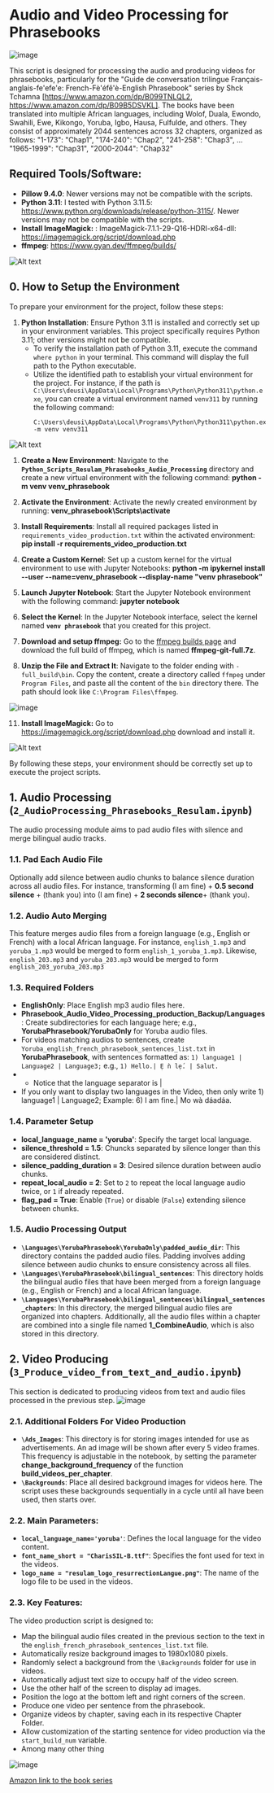 # Audio and Video Processing for Phrasebooks

![image](https://github.com/tchamna/audio_to_video_processing/assets/6007035/49da43a9-b244-45b6-8d88-10e7ce54f484)


This script is designed for processing the audio and producing videos for phrasebooks, particularly for the "Guide de conversation trilingue Français-anglais-fe'efe'e: French-Fè'éfě'è-English Phrasebook" series by Shck Tchamna [https://www.amazon.com/dp/B099TNLQL2, https://www.amazon.com/dp/B09B5DSVKL]. The books have been translated into multiple African languages, including Wolof, Duala, Ewondo, Swahili, Ewe, Kikongo, Yoruba, Igbo, Hausa, Fulfulde, and others. They consist of approximately 2044 sentences across 32 chapters, organized as follows:
"1-173": "Chap1",
"174-240": "Chap2",
"241-258": "Chap3",
...
"1965-1999": "Chap31",
"2000-2044": "Chap32"

## Required Tools/Software:

- **Pillow 9.4.0**: Newer versions may not be compatible with the scripts.
- **Python 3.11**: I tested with Python 3.11.5: https://www.python.org/downloads/release/python-3115/. Newer versions may not be compatible with the scripts.
- **Install ImageMagick:** : ImageMagick-7.1.1-29-Q16-HDRI-x64-dll: https://imagemagick.org/script/download.php 
- **ffmpeg**: https://www.gyan.dev/ffmpeg/builds/

![Alt text](image-3.png)

## 0. How to Setup the Environment

To prepare your environment for the project, follow these steps:

1. **Python Installation**: Ensure Python 3.11 is installed and correctly set up in your environment variables. This project specifically requires Python 3.11; other versions might not be compatible. 
   - To verify the installation path of Python 3.11, execute the command `where python` in your terminal. This command will display the full path to the Python executable. 
   - Utilize the identified path to establish your virtual environment for the project. For instance, if the path is `C:\Users\deusi\AppData\Local\Programs\Python\Python311\python.exe`, you can create a virtual environment named `venv311` by running the following command:
     ```
     C:\Users\deusi\AppData\Local\Programs\Python\Python311\python.exe -m venv venv311
     ```


![Alt text](image-2.png)

1. **Create a New Environment**: Navigate to the **`Python_Scripts_Resulam_Phrasebooks_Audio_Processing`** directory and create a new virtual environment with the following command: **python -m venv venv_phrasebook**

2. **Activate the Environment**: Activate the newly created environment by running:
**venv_phrasebook\Scripts\activate**


1. **Install Requirements**: Install all required packages listed in `requirements_video_production.txt` within the activated environment:
**pip install -r requirements_video_production.txt**


6. **Create a Custom Kernel**: Set up a custom kernel for the virtual environment to use with Jupyter Notebooks:
**python -m ipykernel install --user --name=venv_phrasebook --display-name "venv phrasebook"**


7. **Launch Jupyter Notebook**: Start the Jupyter Notebook environment with the following command: **jupyter notebook**


8. **Select the Kernel**: In the Jupyter Notebook interface, select the kernel named **`venv phrasebook`** that you created for this project.

9. **Download and setup ffmpeg:** Go to the [ffmpeg builds page](https://www.gyan.dev/ffmpeg/builds/) and download the full build of ffmpeg, which is named **ffmpeg-git-full.7z**.

10. **Unzip the File and Extract It**: Navigate to the folder ending with `-full_build\bin`. Copy the content, create a directory called `ffmpeg` under `Program Files`, and paste all the content of the `bin` directory there. The path should look like `C:\Program Files\ffmpeg`.

![image](https://github.com/tchamna/audio_to_video_processing/assets/6007035/b42c4c0a-bca8-4fd8-83cd-892facbd8882)

11. **Install ImageMagick:**  Go to https://imagemagick.org/script/download.php download and install it.
    
![Alt text](image-1.png)

By following these steps, your environment should be correctly set up to execute the project scripts.



## 1. Audio Processing (`2_AudioProcessing_Phrasebooks_Resulam.ipynb`)

The audio processing module aims to pad audio files with silence and merge bilingual audio tracks.

### 1.1. Pad Each Audio File

Optionally add silence between audio chunks to balance silence duration across all audio files. For instance, transforming (I am fine) + **0.5 second silence** + (thank you) into (I am fine) + **2 seconds silence**+ (thank you).

### 1.2. Audio Auto Merging

This feature merges audio files from a foreign language (e.g., English or French) with a local African language. For instance, `english_1.mp3` and `yoruba_1.mp3` would be merged to form `english_1_yoruba_1.mp3`. Likewise, `english_203.mp3` and `yoruba_203.mp3` would be merged to form `english_203_yoruba_203.mp3`

### 1.3. Required Folders

- **EnglishOnly**: Place English mp3 audio files here.
- **Phrasebook_Audio_Video_Processing_production_Backup/Languages**: Create subdirectories for each language here; e.g., **YorubaPhrasebook/YorubaOnly** for Yoruba audio files.
- For videos matching audios to sentences, create `Yoruba_english_french_phrasebook_sentences_list.txt` in **YorubaPhrasebook**, with sentences formatted as: `1) language1 | Language2 | Language3;` e.g., `1) Hello.| Ẹ ǹ lẹ́. | Salut.`
- - Notice that the language separator is |
- If you only want to display two languages in the Video, then only write 1) language1 | Language2; Example: 6)  I am fine.| Mo wà dáadáa.

### 1.4. Parameter Setup

- **local_language_name = 'yoruba'**: Specify the target local language.
- **silence_threshold = 1.5**: Chuncks separated by silence longer than this are considered distinct.
- **silence_padding_duration = 3**: Desired silence duration between audio chunks.
- **repeat_local_audio = 2**: Set to `2` to repeat the local language audio twice, or `1` if already repeated.
- **flag_pad = True**: Enable (`True`) or disable (`False`) extending silence between chunks.

### 1.5. Audio Processing Output

- **`\Languages\YorubaPhrasebook\YorubaOnly\padded_audio_dir`**: This directory contains the padded audio files. Padding involves adding silence between audio chunks to ensure consistency across all files.
- **`\Languages\YorubaPhrasebook\bilingual_sentences`**: This directory holds the bilingual audio files that have been merged from a foreign language (e.g., English or French) and a local African language.
- **`\Languages\YorubaPhrasebook\bilingual_sentences\bilingual_sentences_chapters`**: In this directory, the merged bilingual audio files are organized into chapters. Additionally, all the audio files within a chapter are combined into a single file named **1_CombineAudio**, which is also stored in this directory.


## 2. Video Producing (`3_Produce_video_from_text_and_audio.ipynb`)

This section is dedicated to producing videos from text and audio files processed in the previous step.
![image](https://github.com/tchamna/audio_to_video_processing/assets/6007035/acf1ffbd-e777-4093-af2b-6b9d0f2ac5c6)


### 2.1. Additional Folders For Video Production

- **`\Ads_Images`**: This directory is for storing images intended for use as advertisements. An ad image will be shown after every 5 video frames. This frequency is adjustable in the notebook, by setting the parameter **change_background_frequency** of the function **build_videos_per_chapter**.
- **`\Backgrounds`**: Place all desired background images for videos here. The script uses these backgrounds sequentially in a cycle until all have been used, then starts over.

### 2.2. Main Parameters:
- **`local_language_name='yoruba'`**: Defines the local language for the video content.
- **`font_name_short = "CharisSIL-B.ttf"`**: Specifies the font used for text in the videos.
- **`logo_name = "resulam_logo_resurrectionLangue.png"`**: The name of the logo file to be used in the videos.

### 2.3. Key Features:

The video production script is designed to:
- Map the bilingual audio files created in the previous section to the text in the `english_french_phrasebook_sentences_list.txt` file.
- Automatically resize background images to 1980x1080 pixels.
- Randomly select a background from the `\Backgrounds` folder for use in videos.
- Automatically adjust text size to occupy half of the video screen.
- Use the other half of the screen to display ad images.
- Position the logo at the bottom left and right corners of the screen.
- Produce one video per sentence from the phrasebook.
- Organize videos by chapter, saving each in its respective Chapter Folder.
- Allow customization of the starting sentence for video production via the `start_build_num` variable.
- Among many other thing

![image](https://github.com/tchamna/audio_to_video_processing/assets/6007035/3433de0d-ec39-4c9a-bce0-5c0ae9dd80fa)


[Amazon link to the book series](https://www.amazon.com/dp/B099TNLQL2)

